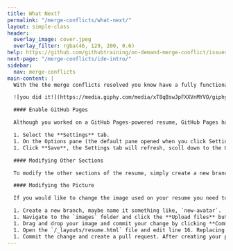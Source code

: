```yaml
---
title: What Next?
permalink: "/merge-conflicts/what-next/"
layout: simple-class
header:
  overlay_image: cover.jpeg
  overlay_filter: rgba(46, 129, 200, 0.6)
help: https://github.com/githubtraining/on-demand-merge-conflict/issues/new?title=I%20need%20help&body=Describe%20what%20you%20need%20help%20with%20here.&labels=Help%20Wanted
next-page: "/merge-conflicts/ide-intro/"
sidebar:
  nav: merge-conflicts
main-content: |
  With the the merge conflicts resolved you know have a fully functional GitHub Pages based resume.

  ![you did it!](https://media.giphy.com/media/xT8qBswJpFXXVnMYVO/giphy.gif)

  #### Enable GitHub Pages

  Although you worked on a GitHub Pages-powered resume, GitHub Pages haven't been enabled for your repository so no one can see it. Follow these steps to enable GitHub Pages and officially publish your resume.

  1. Select the **Settings** tab.
  1. On the Options pane (the default pane opened when you click Settings), select the **Source** drop-down in the GitHub Pages section and select **master branch**.
  1. Click **Save**, the Settings tab will refresh, scoll down to the GitHub Pages section to see the link to your GitHub Pages site.

  #### Modifying Other Sections

  To modify the other sections of the resume, simply create a new branch and modify the the files found in the `/_data` folder. For instance, to modify the Projects section, edit the `/_data/projects.yml` file. After making your changes, create a new pull request with your branch and merge your changes.

  #### Modifying the Picture

  If you would like to change the image used on your resume you need to perform a few actions.

  1. Create a new branch, maybe name it something like, `new-avatar`.
  1. Navigate to the `images` folder and click the **Upload files** button.
  1. Drag and drop your image and commit your change by clicking **Commit changes**.
  1. Open the `/_layouts/resume.html` file and edit line 16. Replacing `images/bob-avatar.jpg` with `images/YourFileName`.
  1. Commit the change and create a pull request. After creating your pull request **merge** and **delete the branch**.
---
```


